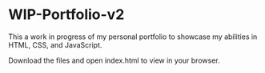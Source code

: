 # WIP-Portfolio-v2

This a work in progress of my personal portfolio to showcase my abilities in HTML, CSS, and JavaScript.

Download the files and open index.html to view in your browser.

